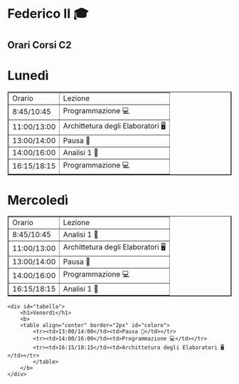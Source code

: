 <!DOCTYPE html>
<html lang="en">
<head>
    <meta charset="UTF-8">
    <link href="style.css" rel="stylesheet" type="text/css">
    <meta name="viewport" content="width=device-width, initial-scale=1.0">
    <title>Sito_Universita</title>
</head>
<h1 id="titolo">Federico II 🎓</h1>
<h2 id="titolo">Orari Corsi C2</h2>
<body>
    <div id="tabella">
        <h1>Lunedì</h1>
        <b>
        <table align="center" border="2px" id="colore">
            <tr><td>Orario</td><td>Lezione</td></tr>
            <tr><td>8:45/10:45</td><td>Programmazione 💻</td></tr>
            <tr><td>11:00/13:00</td><td>Archittetura degli Elaboratori 🖥️</td></tr>
            <tr><td>13:00/14:00</td><td>Pausa 🍕</td></tr>
            <tr><td>14:00/16:00</td><td>Analisi 1 🧮</td></tr>
            <tr><td>16:15/18:15</td><td>Programmazione 💻</td></tr>
            </table> 
        </b>
    </div>
    <div id="tabella">
        <h1>Mercoledì</h1>
        <b>
        <table align="center" border="2px" id="colore">
            <tr><td>Orario</td><td>Lezione</td></tr>
            <tr><td>8:45/10:45</td><td>Analisi 1 🧮 </td></tr>
            <tr><td>11:00/13:00</td><td>Archittetura degli Elaboratori 🖥️</td></tr>
            <tr><td>13:00/14:00</td><td>Pausa 🍕</td></tr>
            <tr><td>14:00/16:00</td><td>Programmazione 💻</td></tr>
            <tr><td>16:15/18:15</td><td>Analisi 1 🧮</td></tr>
            </table> 
        </b>
    </div>

    <div id="tabella">
        <h1>Venerdì</h1>
        <b>
        <table align="center" border="2px" id="colore">
            <tr><td>13:00/14:00</td><td>Pausa 🍕</td></tr>
            <tr><td>14:00/16:00</td><td>Programmazione 💻</td></tr>
            <tr><td>16:15/18:15</td><td>Archittetura degli Elaboratori 🖥️</td></tr>
            </table> 
        </b>
    </div>
</body>
</html>
